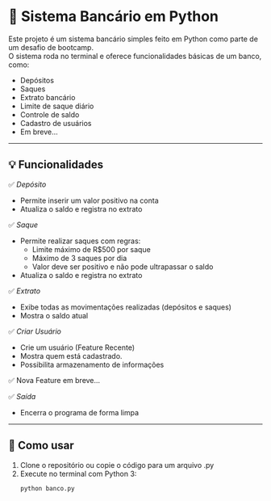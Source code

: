# 🏦 Sistema Bancário em Python

Este projeto é um sistema bancário simples feito em Python como parte de um desafio de bootcamp.  
O sistema roda no terminal e oferece funcionalidades básicas de um banco, como:

- Depósitos
- Saques
- Extrato bancário
- Limite de saque diário
- Controle de saldo
- Cadastro de usuários
- Em breve...

---

## 💡 Funcionalidades

✅ *Depósito*  
- Permite inserir um valor positivo na conta  
- Atualiza o saldo e registra no extrato

✅ *Saque*  
- Permite realizar saques com regras:
  - Limite máximo de R$500 por saque
  - Máximo de 3 saques por dia
  - Valor deve ser positivo e não pode ultrapassar o saldo
- Atualiza o saldo e registra no extrato

✅ *Extrato*  
- Exibe todas as movimentações realizadas (depósitos e saques)  
- Mostra o saldo atual

✅ *Criar Usuário*  
- Crie um usuário (Feature Recente)
- Mostra quem está cadastrado.
- Possibilita armazenamento de informações
   
✅ Nova Feature em breve...

✅ *Saída*  
- Encerra o programa de forma limpa

---

## 🧪 Como usar

1. Clone o repositório ou copie o código para um arquivo .py
2. Execute no terminal com Python 3:
   ```bash
   python banco.py
